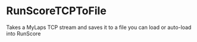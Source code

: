 # RunScoreTCPToFile
Takes a MyLaps TCP stream and saves it to a file you can load or auto-load into RunScore